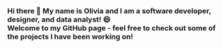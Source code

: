 ### Hi there 👋 My name is Olivia and I am a software developer, designer, and data analyst! 😄 <br> Welcome to my GitHub page - feel free to check out some of the projects I have been working on! 

<!--
**oliviawarner/oliviawarner** is a ✨ _special_ ✨ repository because its `README.md` (this file) appears on your GitHub profile.

Here are some ideas to get you started:

- 🔭 I’m currently working on ...
- 🌱 I’m currently learning ...
- 👯 I’m looking to collaborate on ...
- 🤔 I’m looking for help with ...
- 💬 Ask me about ...
- 📫 How to reach me: ...
- 😄 Pronouns: ...
- ⚡ Fun fact: ...
-->
